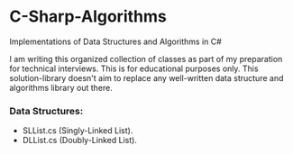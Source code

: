 # C-Sharp-Algorithms
Implementations of Data Structures and Algorithms in C#

I am writing this organized collection of classes as part of my preparation for technical interviews. This is for educational purposes only. This solution-library doesn't aim to replace any well-written data structure and algorithms library out there.

### Data Structures:
* SLList.cs (Singly-Linked List).
* DLList.cs (Doubly-Linked List).

